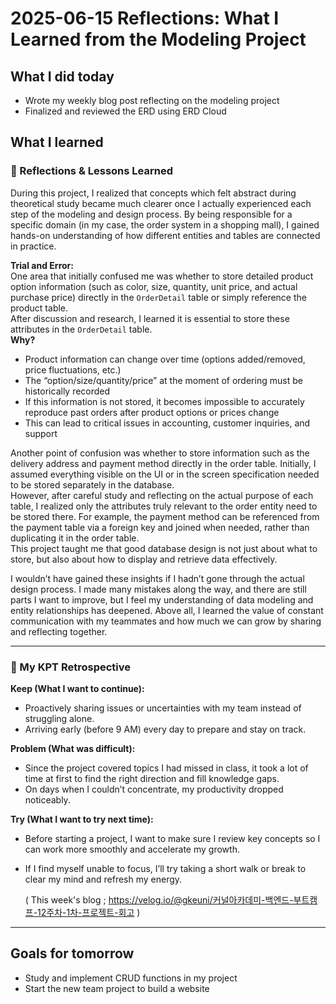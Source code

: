 # 2025-06-15 Reflections: What I Learned from the Modeling Project

## What I did today
- Wrote my weekly blog post reflecting on the modeling project
- Finalized and reviewed the ERD using ERD Cloud

## What I learned

### 🌱 Reflections & Lessons Learned

During this project, I realized that concepts which felt abstract during theoretical study became much clearer once I actually experienced each step of the modeling and design process. By being responsible for a specific domain (in my case, the order system in a shopping mall), I gained hands-on understanding of how different entities and tables are connected in practice.

**Trial and Error:**  
One area that initially confused me was whether to store detailed product option information (such as color, size, quantity, unit price, and actual purchase price) directly in the `OrderDetail` table or simply reference the product table.  
After discussion and research, I learned it is essential to store these attributes in the `OrderDetail` table.  
**Why?**  
- Product information can change over time (options added/removed, price fluctuations, etc.)
- The “option/size/quantity/price” at the moment of ordering must be historically recorded  
- If this information is not stored, it becomes impossible to accurately reproduce past orders after product options or prices change  
- This can lead to critical issues in accounting, customer inquiries, and support

Another point of confusion was whether to store information such as the delivery address and payment method directly in the order table. Initially, I assumed everything visible on the UI or in the screen specification needed to be stored separately in the database.  
However, after careful study and reflecting on the actual purpose of each table, I realized only the attributes truly relevant to the order entity need to be stored there. For example, the payment method can be referenced from the payment table via a foreign key and joined when needed, rather than duplicating it in the order table.  
This project taught me that good database design is not just about what to store, but also about how to display and retrieve data effectively.

I wouldn’t have gained these insights if I hadn’t gone through the actual design process. I made many mistakes along the way, and there are still parts I want to improve, but I feel my understanding of data modeling and entity relationships has deepened. Above all, I learned the value of constant communication with my teammates and how much we can grow by sharing and reflecting together.

---

### 📝 My KPT Retrospective

**Keep (What I want to continue):**
- Proactively sharing issues or uncertainties with my team instead of struggling alone.
- Arriving early (before 9 AM) every day to prepare and stay on track.

**Problem (What was difficult):**
- Since the project covered topics I had missed in class, it took a lot of time at first to find the right direction and fill knowledge gaps.
- On days when I couldn’t concentrate, my productivity dropped noticeably.

**Try (What I want to try next time):**
- Before starting a project, I want to make sure I review key concepts so I can work more smoothly and accelerate my growth.
- If I find myself unable to focus, I’ll try taking a short walk or break to clear my mind and refresh my energy.

   ( This week's blog ; https://velog.io/@gkeuni/커널아카데미-백엔드-부트캠프-12주차-1차-프로젝트-회고 )


---

## Goals for tomorrow
- Study and implement CRUD functions in my project
- Start the new team project to build a website

  
